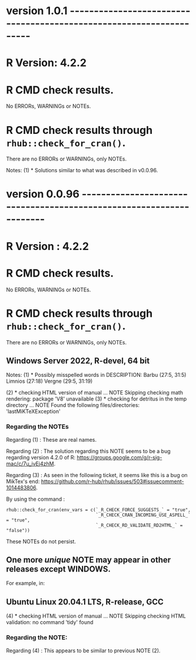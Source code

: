 # version 1.0.1 --------------------------------------------------------------------

# R Version: 4.2.2

# R CMD check results.

No ERRORs, WARNINGs or NOTEs.


# R CMD check results through `rhub::check_for_cran()`.

There are no ERRORs or WARNINGs, only NOTEs.

   Notes:
   (1) * Solutions similar to what was described in v0.0.96.


# version 0.0.96 --------------------------------------------------------------------

# R Version : 4.2.2

# R CMD check results.

No ERRORs, WARNINGs or NOTEs.


# R CMD check results through `rhub::check_for_cran()`.

There are no ERRORs or WARNINGs, only NOTEs.



## Windows Server 2022, R-devel, 64 bit

   Notes:
   (1) * Possibly misspelled words in DESCRIPTION:
           Barbu (27:5, 31:5)
           Limnios (27:18)
           Vergne (29:5, 31:19)
   
   (2) * checking HTML version of manual ... NOTE
            Skipping checking math rendering: package 'V8' unavailable
   (3) * checking for detritus in the temp directory ... NOTE
          Found the following files/directories:
            'lastMiKTeXException'

### Regarding the NOTEs
   Regarding (1) : These are real names.
   
   Regarding (2) : The solution regarding this NOTE seems to be a bug regarding 
   version 4.2.0 of R: <https://groups.google.com/g/r-sig-mac/c/7u_ivEj4zhM>.
   
   Regarding (3) : As seen in the following ticket, it seems like this is a bug 
   on MikTex's end:
   <https://github.com/r-hub/rhub/issues/503#issuecomment-1014483806>.


   By using the command :
   
   ```
   rhub::check_for_cran(env_vars = c(`_R_CHECK_FORCE_SUGGESTS_` = "true", 
                                     `_R_CHECK_CRAN_INCOMING_USE_ASPELL_` = "true", 
                                     `_R_CHECK_RD_VALIDATE_RD2HTML_` = "false"))
   ```

   These NOTEs do not persist.



## One more _unique_ NOTE may appear in other releases except WINDOWS.

   For example, in:
   
## Ubuntu Linux 20.04.1 LTS, R-release, GCC
   
   
   (4) * checking HTML version of manual ... NOTE
            Skipping checking HTML validation: no command 'tidy' found


### Regarding the NOTE:

   Regarding (4) : This appears to be similar to previous NOTE (2).


